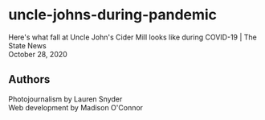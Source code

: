 # uncle-johns-during-pandemic
Here's what fall at Uncle John's Cider Mill looks like during COVID-19 | The State News
<br>
October 28, 2020

## Authors
Photojournalism by Lauren Snyder
<br>
Web development by Madison O'Connor

